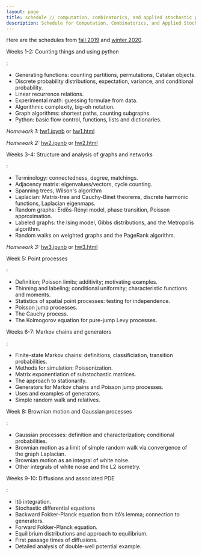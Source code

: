 ```yaml
---
layout: page
title: schedule // computation, combinatorics, and applied stochastic processes
description: Schedule for Computation, Combinatorics, and Applied Stochastic Processes
---
```


Here are the schedules from [fall 2019](../2019/fall_schedule.md)
and [winter 2020](../2019/winter_schedule.md).

Weeks 1-2: Counting things and using python

:  

- Generating functions: counting partitions, permutations, Catalan objects.
- Discrete probability distributions, expectation, variance, and conditional probability.
- Linear recurrence relations.
- Experimental math: guessing formulae from data.
- Algorithmic complexity, big-oh notation.
- Graph algorithms: shortest paths, counting subgraphs.
- Python: basic flow control, functions, lists and dictionaries.

*Homework 1:* [hw1.ipynb](../assignments/fall/hw1.ipynb) or [hw1.html](../assignments/fall/hw1.html)

*Homework 2:* [hw2.ipynb](../assignments/fall/hw2.ipynb) or [hw2.html](../assignments/fall/hw2.html)


Weeks 3-4: Structure and analysis of graphs and networks

:  

- Terminology: connectedness, degree, matchings.
- Adjacency matrix: eigenvalues/vectors, cycle counting.
- Spanning trees, Wilson's algorithm
- Laplacian: Matrix-tree and Cauchy-Binet theorems, discrete harmonic functions, Laplacian eigenmaps.
- Random graphs: Erdős-Rényi model, phase transition, Poisson approximation.
- Labeled graphs: the Ising model, Gibbs distributions, and the Metropolis algorithm.
- Random walks on weighted graphs and the PageRank algorithm.

*Homework 3:* [hw3.ipynb](../assignments/fall/hw3.ipynb) or [hw3.html](../assignments/fall/hw3.html)

Week 5: Point processes

:  

- Definition; Poisson limits; additivity; motivating examples.
- Thinning and labeling; conditional uniformity; characteristic functions and moments.
- Statistics of spatial point processes: testing for independence.
- Poisson jump processes.
- The Cauchy process.
- The Kolmogorov equation for pure-jump Levy processes.


Weeks 6-7: Markov chains and generators

:  

- Finite-state Markov chains: definitions, classificiation, transition probabilities.
- Methods for simulation: Poissonization.
- Matrix exponentiation of substochastic matrices.
- The approach to stationarity.
- Generators for Markov chains and Poisson jump processes.
- Uses and examples of generators.
- Simple random walk and relatives.


Week 8: Brownian motion and Gaussian processes

:  

- Gaussian processes: definition and characterization; conditional probabilities.
- Brownian motion as a limit of simple random walk via convergence of the graph Laplacian.
- Brownian motion as an integral of white noise.
- Other integrals of white noise and the L2 isometry.


Weeks 9-10: Diffusions and associated PDE

:  

- Itô integration.
- Stochastic differential equations
- Backward Fokker-Planck equation from Itô’s lemma; connection to generators. 
- Forward Fokker-Planck equation.
- Equilibrium distributions and approach to equilibrium. 
- First passage times of diffusions. 
- Detailed analysis of double-well potential example.  

